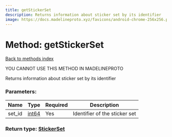 ```yaml
---
title: getStickerSet
description: Returns information about sticker set by its identifier
image: https://docs.madelineproto.xyz/favicons/android-chrome-256x256.png
---
```

# Method: getStickerSet  
[Back to methods index](index.md)


YOU CANNOT USE THIS METHOD IN MADELINEPROTO


Returns information about sticker set by its identifier

### Parameters:

| Name     |    Type       | Required | Description |
|----------|---------------|----------|-------------|
|set\_id|[int64](../constructors/int64.md) | Yes|Identifier of the sticker set|


### Return type: [StickerSet](../types/StickerSet.md)

